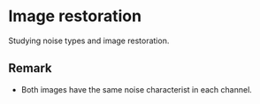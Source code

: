 # Image restoration

Studying noise types and image restoration.

## Remark

- Both images have the same noise characterist in each channel.
